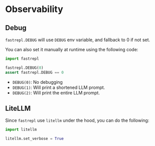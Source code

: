 # Observability

## Debug
`fastrepl.DEBUG` will use `DEBUG` env variable, and fallback to 0 if not set.

You can also set it manually at runtime using the following code:
```python
import fastrepl

fastrepl.DEBUG(0)
assert fastrepl.DEBUG == 0
```

- `DEBUG(0)`: No debugging
- `DEBUG(1)`: Will print a shortened LLM prompt.
- `DEBUG(2)`: Will print the entire LLM prompt.

## LiteLLM
Since `fastrepl` use `litellm` under the hood, you can do the following:
```python
import litellm

litellm.set_verbose = True
```
